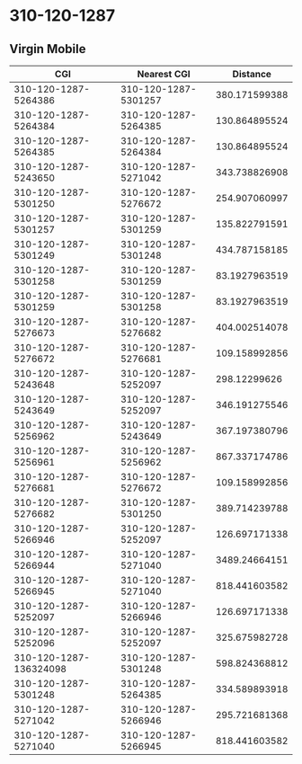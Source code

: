 # 310-120-1287
## Virgin Mobile


| CGI | Nearest CGI | Distance |
|-----|-------------|----------|
| 310-120-1287-5264386 | 310-120-1287-5301257 | 380.171599388 |
| 310-120-1287-5264384 | 310-120-1287-5264385 | 130.864895524 |
| 310-120-1287-5264385 | 310-120-1287-5264384 | 130.864895524 |
| 310-120-1287-5243650 | 310-120-1287-5271042 | 343.738826908 |
| 310-120-1287-5301250 | 310-120-1287-5276672 | 254.907060997 |
| 310-120-1287-5301257 | 310-120-1287-5301259 | 135.822791591 |
| 310-120-1287-5301249 | 310-120-1287-5301248 | 434.787158185 |
| 310-120-1287-5301258 | 310-120-1287-5301259 | 83.1927963519 |
| 310-120-1287-5301259 | 310-120-1287-5301258 | 83.1927963519 |
| 310-120-1287-5276673 | 310-120-1287-5276682 | 404.002514078 |
| 310-120-1287-5276672 | 310-120-1287-5276681 | 109.158992856 |
| 310-120-1287-5243648 | 310-120-1287-5252097 | 298.12299626 |
| 310-120-1287-5243649 | 310-120-1287-5252097 | 346.191275546 |
| 310-120-1287-5256962 | 310-120-1287-5243649 | 367.197380796 |
| 310-120-1287-5256961 | 310-120-1287-5256962 | 867.337174786 |
| 310-120-1287-5276681 | 310-120-1287-5276672 | 109.158992856 |
| 310-120-1287-5276682 | 310-120-1287-5301250 | 389.714239788 |
| 310-120-1287-5266946 | 310-120-1287-5252097 | 126.697171338 |
| 310-120-1287-5266944 | 310-120-1287-5271040 | 3489.24664151 |
| 310-120-1287-5266945 | 310-120-1287-5271040 | 818.441603582 |
| 310-120-1287-5252097 | 310-120-1287-5266946 | 126.697171338 |
| 310-120-1287-5252096 | 310-120-1287-5252097 | 325.675982728 |
| 310-120-1287-136324098 | 310-120-1287-5301248 | 598.824368812 |
| 310-120-1287-5301248 | 310-120-1287-5264385 | 334.589893918 |
| 310-120-1287-5271042 | 310-120-1287-5266946 | 295.721681368 |
| 310-120-1287-5271040 | 310-120-1287-5266945 | 818.441603582 |
